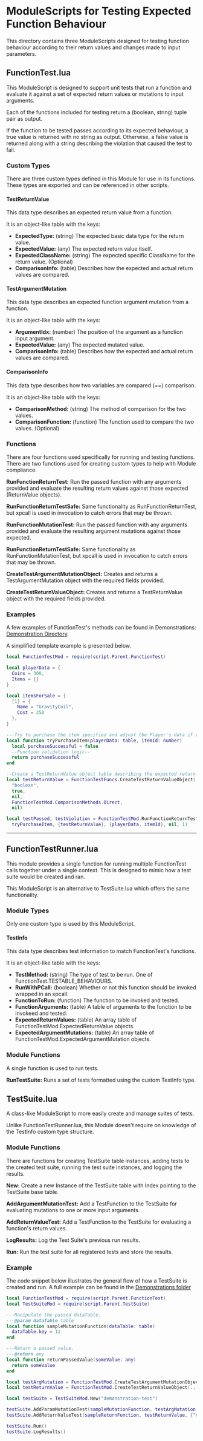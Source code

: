# ModuleScripts for Testing Expected Function Behaviour
This directory contains three ModuleScripts designed for testing function behaviour
according to their return values and changes made to input parameters.

## FunctionTest.lua
This ModuleScript is designed to support unit tests that run a function and evaluate it 
against a set of expected return values or mutations to input arguments.

Each of the functions included for testing return a (boolean, string) tuple pair as output.

If the function to be tested passes according to its expected behaviour, a true value is returned
with no string as output. Otherwise, a false value is returned along with a string describing the
violation that caused the test to fail.

### Custom Types
There are three custom types defined in this Module for use in its functions.
These types are exported and can be referenced in other scripts.

#### TestReturnValue
This data type describes an expected return value from a function.

It is an object-like table with the keys:
- **ExpectedType:** (string) The expected basic data type for the return value.
- **ExpectedValue:** (any) The expected return value itself.
- **ExpectedClassName:** (string) The expected specific ClassName for the return value. (Optional)
- **ComparisonInfo:** (table) Describes how the expected and actual return values are compared.

#### TestArgumentMutation
This data type describes an expected function argument mutation from a function.

It is an object-like table with the keys:
- **ArgumentIdx:** (number) The position of the argument as a function input argument.
- **ExpectedValue:** (any) The expected mutated value.
- **ComparisonInfo:** (table) Describes how the expected and actual return values are compared.

#### ComparisonInfo
This data type describes how two variables are compared (==) comparison.

It is an object-like table with the keys:
- **ComparisonMethod:** (string) The method of comparison for the two values.
- **ComparisonFunction:** (function) The function used to compare the two values. (Optional)

### Functions
There are four functions used specifically for running and testing functions.
There are two functions used for creating custom types to help with Module compliance.

**RunFunctionReturnTest:** Run the passed function with any arguments provided and evaluate
the resulting return values against those expected (ReturnValue objects).

**RunFunctionReturnTestSafe:** Same functionality as RunFunctionReturnTest, but xpcall
is used in invocation to catch errors that may be thrown.

**RunFunctionMutationTest:** Run the passed function with any arguments provided and
evaluate the resulting argument mutations against those expected.

**RunFunctionReturnTestSafe:** Same functionality as RunFunctionMutationTest, but xpcall
is used in invocation to catch errors that may be thrown.

**CreateTestArgumentMutationObject:** Creates and returns a TestArgumentMutation object
with the required fields provided.

**CreateTestReturnValueObject:** Creates and returns a TestReturnValue object with the
required fields provided.

### Examples
A few examples of FunctionTest's methods can be found in Demonstrations: [Demonstration Directory](../Demonstrations/README.md).

A simplified template example is presented below.
```lua
local FunctionTestMod = require(script.Parent.FunctionTest)

local playerData = {
  Coins = 300,
  Items = {}
}

local itemsForSale = {
  [1] = {
    Name = "GravityCoil",
    Cost = 250
  },
}

---Try to purchase the item specified and adjust the Player's data if valid.
local function tryPurchaseItem(playerData: table, itemId: number)
  local purchaseSuccessful = false
  --Function validation logic--
  return purchaseSuccessful
end

--Create a TestReturnValue object table describing the expected return value of tryPurchaseItem
local testReturnValue = FunctionTestFuncs.CreateTestReturnValueObject(
  "boolean",
  true,
  nil,
  FunctionTestMod.ComparisonMethods.Direct,
  nil)

local testPassed, testViolation = FunctionTestMod.RunFunctionReturnTest(
  tryPurchaseItem, {testReturnValue}, {playerData, itemId}, nil, 1)
```

---
## FunctionTestRunner.lua
This module provides a single function for running multiple FunctionTest calls together under
a single context. This is designed to mimic how a test suite would be created and ran.

This ModuleScript is an alternative to TestSuite.lua which offers the same functionality.

### Module Types
Only one custom type is used by this ModuleScript.

#### TestInfo
This data type describes test information to match FunctionTest's functions.

It is an object-like table with the keys:
- **TestMethod:** (string) The type of test to be run. One of FunctionTest.TESTABLE_BEHAVIOURS.
- **RunWithPCall:** (boolean) Whether or not this function should be invoked wrapped in an xpcall.
- **FunctionToRun:** (function) The function to be invoked and tested.
- **FunctionArguments:** (table) A table of arguments to the function to be invokeed and tested.
- **ExpectedReturnValues:** (table) An array table of FunctionTestMod.ExpectedReturnValue objects.
- **ExpectedArgumentMutations:** (table) An array table of FunctionTestMod.ExpectedArgumentMutation objects.

### Module Functions
A single function is used to run tests.

**RunTestSuite:** Runs a set of tests formatted using the custom TestInfo type.

## TestSuite.lua
A class-like ModuleScript to more easily create and manage suites of tests.

Unlike FunctionTestRunner.lua, this Module doesn't require on knowledge of the
TestInfo custom type structure.

### Module Functions
There are functions for creating TestSuite table instances, adding tests to the created
test suite, running the test suite instances, and logging the results.

**New:** Create a new Instance of the TestSuite table with Index pointing to the TestSuite base table.

**AddArgumentMutationTest:** Add a TestFunction to the TestSuite for evaluating mutations
to one or more input arguments.

**AddReturnValueTest:** Add a TestFunction to the TestSuite for evaluating a function's
return values.

**LogResults:** Log the Test Suite's previous run results.

**Run:** Run the test suite for all registered tests and store the results.

### Example
The code snippet below illustrates the general flow of how a TestSuite is created and run.
A full example can be found in the [Demonstrations folder](../Demonstrations/README.md)

```lua
local FunctionTestMod = require(script.Parent.FunctionTest)
local TestSuiteMod = require(script.Parent.TestSuite)

---Manipulate the passed dataTable.
---@param dataTable table
local function sampleMutationFunction(dataTable: table)
  dataTable.key = 11
end

---Return a passed value.
---@return any
local function returnPassedValue(someValue: any)
  return someValue
end

local testArgMutation = FunctionTestMod.CreateTestArgumentMutationObject(...)
local testReturnValue = FunctionTestMod.CreateTestReturnValueObject(...)

local testSuite = TestSuiteMod.New("demonstration-test")

testSuite.AddParamMutationTest(sampleMutationFunction, testArgMutation, {{["key"] = 10}, false)
testSuite.AddReturnValueTest(sampleReturnFunction, testReturnValue, {"Hello World"}, false)

testSuite.Run()
testSuite.LogResults()

```
